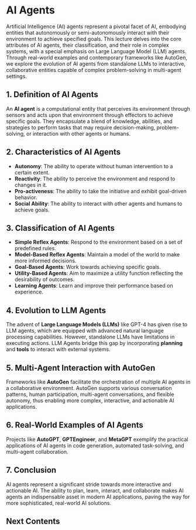 # AI Agents

Artificial Intelligence (AI) agents represent a pivotal facet of AI, embodying entities that autonomously or semi-autonomously interact with their environment to achieve specified goals. This lecture delves into the core attributes of AI agents, their classification, and their role in complex systems, with a special emphasis on Large Language Model (LLM) agents. Through real-world examples and contemporary frameworks like AutoGen, we explore the evolution of AI agents from standalone LLMs to interactive, collaborative entities capable of complex problem-solving in multi-agent settings.

## 1. Definition of AI Agents

An **AI agent** is a computational entity that perceives its environment through sensors and acts upon that environment through effectors to achieve specific goals. They encapsulate a blend of knowledge, abilities, and strategies to perform tasks that may require decision-making, problem-solving, or interaction with other agents or humans.

## 2. Characteristics of AI Agents

- **Autonomy**: The ability to operate without human intervention to a certain extent.
- **Reactivity**: The ability to perceive the environment and respond to changes in it.
- **Pro-activeness**: The ability to take the initiative and exhibit goal-driven behavior.
- **Social Ability**: The ability to interact with other agents and humans to achieve goals.

## 3. Classification of AI Agents

- **Simple Reflex Agents**: Respond to the environment based on a set of predefined rules.
- **Model-Based Reflex Agents**: Maintain a model of the world to make more informed decisions.
- **Goal-Based Agents**: Work towards achieving specific goals.
- **Utility-Based Agents**: Aim to maximize a utility function reflecting the desirability of outcomes.
- **Learning Agents**: Learn and improve their performance based on experience.

## 4. Evolution to LLM Agents

The advent of **Large Language Models (LLMs)** like GPT-4 has given rise to LLM agents, which are equipped with advanced natural language processing capabilities. However, standalone LLMs have limitations in executing actions. LLM Agents bridge this gap by incorporating **planning** and **tools** to interact with external systems.

## 5. Multi-Agent Interaction with AutoGen

Frameworks like **AutoGen** facilitate the orchestration of multiple AI agents in a collaborative environment. AutoGen supports various conversation patterns, human participation, multi-agent conversations, and flexible autonomy, thus enabling more complex, interactive, and actionable AI applications.

## 6. Real-World Examples of AI Agents

Projects like **AutoGPT**, **GPTEngineer**, and **MetaGPT** exemplify the practical applications of AI agents in code generation, automated task-solving, and multi-agent collaboration.

## 7. Conclusion

AI agents represent a significant stride towards more interactive and actionable AI. The ability to plan, learn, interact, and collaborate makes AI agents an indispensable asset in modern AI applications, paving the way for more sophisticated, real-world AI solutions.

## Next Contents

```{tableofcontents}

```

